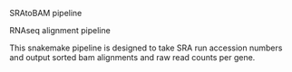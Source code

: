 SRAtoBAM pipeline 

RNAseq alignment pipeline


This snakemake pipeline is designed to take SRA run accession numbers and output sorted bam alignments and raw read counts per gene. 

